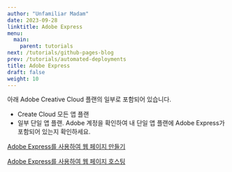 ```yaml
---
author: "Unfamiliar Madam"
date: 2023-09-28
linktitle: Adobe Express
menu:
  main:
    parent: tutorials
next: /tutorials/github-pages-blog
prev: /tutorials/automated-deployments
title: Adobe Express
draft: false
weight: 10
---
```


아래 Adobe Creative Cloud 플랜의 일부로 포함되어 있습니다.

- Create Cloud 모든 앱 플랜
- 일부 단일 앱 플랜. Adobe 계정을 확인하여 내 단일 앱 플랜에 Adobe Express가 포함되어 있는지 확인하세요.

[Adobe Express를 사용하여 웹 페이지 만들기](https://helpx.adobe.com/kr/express/using/create-web-page.html)

[Adobe Express를 사용하여 웹 페이지 호스팅](https://helpx.adobe.com/kr/express/using/hosting-projects.html)

